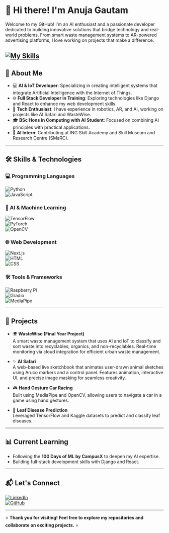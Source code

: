 # 👋 Hi there! I'm Anuja Gautam  

Welcome to my GitHub! I'm an AI enthusiast and a passionate developer dedicated to building innovative solutions that bridge technology and real-world problems. From smart waste management systems to AR-powered advertising platforms, I love working on projects that make a difference.

[![My Skills](https://skillicons.dev/icons?i=anaconda,arduino,aws,cpp,css,discord,django,eclipse,figma,git,github,gmail,html,idea,instagram,java,js,linkedin,mint,mongodb,mysql,opencv,php,pycharm,py,pytorch,raspberrypi,react,sklearn,tensorflow,twitter,visualstudio,vscode)](https://skillicons.dev)
---

## 🚀 About Me  

- 💻 **AI & IoT Developer**: Specializing in creating intelligent systems that integrate Artificial Intelligence with the Internet of Things.  
- 🌐 **Full Stack Developer in Training**: Exploring technologies like Django and React to enhance my web development skills.  
- 🤖 **Tech Enthusiast**: I have experience in robotics, AR, and AI, working on projects like AI Safari and WasteWise.  
- 🎓 **BSc Hons in Computing with AI Student**: Focused on combining AI principles with practical applications.  
- 🏫 **AI Intern**: Contributing at ING Skill Academy and Skill Museum and Research Centre (SMaRC).  

---

## 🛠️ Skills & Technologies  

### 💻 Programming Languages  
![Python](https://img.shields.io/badge/Python-3776AB?style=flat-square&logo=python&logoColor=white)  
![JavaScript](https://img.shields.io/badge/JavaScript-F7DF1E?style=flat-square&logo=javascript&logoColor=black)  

### 🧠 AI & Machine Learning  
![TensorFlow](https://img.shields.io/badge/TensorFlow-FF6F00?style=flat-square&logo=tensorflow&logoColor=white)  
![PyTorch](https://img.shields.io/badge/PyTorch-EE4C2C?style=flat-square&logo=pytorch&logoColor=white)  
![OpenCV](https://img.shields.io/badge/OpenCV-5C3EE8?style=flat-square&logo=opencv&logoColor=white)  

### 🌐 Web Development  
![Next.js](https://img.shields.io/badge/Next.js-000000?style=flat-square&logo=next.js&logoColor=white)  
![HTML](https://img.shields.io/badge/HTML-E34F26?style=flat-square&logo=html5&logoColor=white)  
![CSS](https://img.shields.io/badge/CSS-1572B6?style=flat-square&logo=css3&logoColor=white)  

### 🛠 Tools & Frameworks  
![Raspberry Pi](https://img.shields.io/badge/Raspberry%20Pi-A22846?style=flat-square&logo=raspberrypi&logoColor=white)  
![Gradio](https://img.shields.io/badge/Gradio-3776AB?style=flat-square&logo=python&logoColor=white)  
![MediaPipe](https://img.shields.io/badge/MediaPipe-FF5733?style=flat-square&logo=google&logoColor=white)  

---

## 📌 Projects  

- 🌍 **WasteWise (Final Year Project)**  
  A smart waste management system that uses AI and IoT to classify and sort waste into recyclables, organics, and non-recyclables. Real-time monitoring via cloud integration for efficient urban waste management.

- ✨ **AI Safari**  
  A web-based live sketchbook that animates user-drawn animal sketches using Aruco markers and a control panel. Features animation, interactive UI, and precise image masking for seamless creativity.

- 🎮 **Hand Gesture Car Racing**  
  Built using MediaPipe and OpenCV, allowing users to navigate a car in a game using hand gestures.

- 🌱 **Leaf Disease Prediction**  
  Leveraged TensorFlow and Kaggle datasets to predict and classify leaf diseases.

---

## 📊 Current Learning  

- Following the **100 Days of ML by CampusX** to deepen my AI expertise.  
- Building full-stack development skills with Django and React.  

---

## 📬 Let's Connect  

[![LinkedIn](https://img.shields.io/badge/LinkedIn-Anuja%20Gautam-blue?style=flat-square&logo=linkedin&logoColor=white)](https://www.linkedin.com/in/anujagautam/)  
[![GitHub](https://img.shields.io/badge/GitHub-100000?style=flat-square&logo=github&logoColor=white)](https://github.com/anujagautam)  

---

⭐ **Thank you for visiting! Feel free to explore my repositories and collaborate on exciting projects.** ⭐
